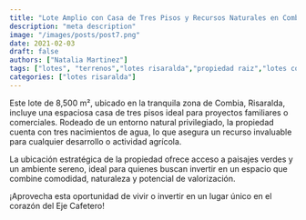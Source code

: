```yaml
---
title: "Lote Amplio con Casa de Tres Pisos y Recursos Naturales en Combia, Risaralda"
description: "meta description"
image: "/images/posts/post7.png"
date: 2021-02-03
draft: false
authors: ["Natalia Martinez"]
tags: ["lotes", "terrenos","lotes risaralda","propiedad raiz","lotes combia"]
categories: ["lotes risaralda"] 
---
```


Este lote de 8,500 m², ubicado en la tranquila zona de Combia, Risaralda, incluye una espaciosa casa de tres pisos ideal para proyectos familiares o comerciales. Rodeado de un entorno natural privilegiado, la propiedad cuenta con tres nacimientos de agua, lo que asegura un recurso invaluable para cualquier desarrollo o actividad agrícola.

La ubicación estratégica de la propiedad ofrece acceso a paisajes verdes y un ambiente sereno, ideal para quienes buscan invertir en un espacio que combine comodidad, naturaleza y potencial de valorización.

¡Aprovecha esta oportunidad de vivir o invertir en un lugar único en el corazón del Eje Cafetero!
